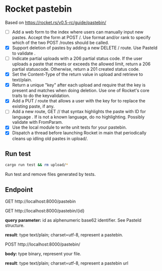 # Rocket pastebin
Based on https://rocket.rs/v0.5-rc/guide/pastebin/

- [ ] Add a web form to the index where users can manually input new pastes. Accept the form at POST /. Use format and/or rank to specify which of the two POST /routes should be called.
- [x] Support deletion of pastes by adding a new DELETE /<id> route. Use PasteId to validate <id>.
- [ ] Indicate partial uploads with a 206 partial status code. If the user uploads a paste that meets or exceeds the allowed limit, return a 206 partial statuscode. Otherwise, return a 201 created status code.
- [x] Set the Content-Type of the return value in upload and retrieve to text/plain.
- [x] Return a unique "key" after each upload and require that the key is present and matches when doing deletion. Use one of Rocket's core traits to do the keyvalidation.
- [x] Add a PUT /<id> route that allows a user with the key for <id> to replace the existing paste, if any.
- [ ] Add a new route, GET /<id>/<lang> that syntax highlights the paste with ID <id> for language <lang>. If <lang> is not a known language, do no highlighting. Possibly validate <lang> with FromParam.
- [x] Use the local module to write unit tests for your pastebin.
- [x] Dispatch a thread before launching Rocket in main that periodically cleans up idling old pastes in upload/.

## Run test 

``` sh
cargo run test && rm upload/*
```

Run test and remove files generated by tests.

## Endpoint

GET http://localhost:8000/pastebin


GET http://localhost:8000/pastebin/{id}

**query parameter:** id as alphenumeric base62 identifier. See PasteId structure.

**result**: type text/plain; charset=utf-8, represent a pastebin.

POST http://localhost:8000/pastebin/

**body:** type binary, represent your file.

**result**: type text/plain; charset=utf-8, represent a pastebin url

